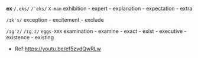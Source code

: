 **ex**
`/ˌeks/`  `/ˈeks/` `X-man`
exhibition - expert - explanation - expectation - extra

`/ɪkˈs/` 
exception - excitement - exclude

`/ɪɡˈz/` `/ɪɡˌz/` `eggs-XXX`
examination - examine - exact - exist - executive - existence - existing


- Ref:https://youtu.be/ef5zvdQwRLw